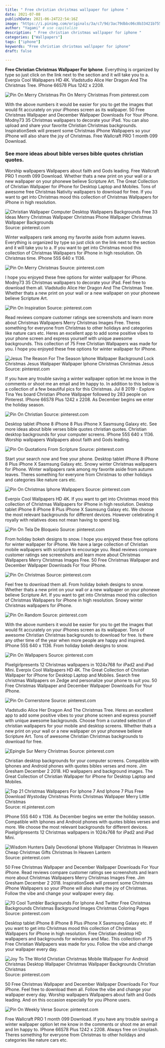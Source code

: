 ```yaml
---
title: " Free christian christmas wallpaper for iphone "
date: 2021-07-08
publishDate: 2021-06-24T22:54:16Z
image: "https://i.pinimg.com/originals/3a/c7/9d/3ac79dbbc06c8b33421b755e5688bd5f.jpg"
author: "Yagami" # use capitalize
description: " Free christian christmas wallpaper for iphone "
categories: ["Wallpapers"]
tags: ["iphone"]
keywords: "Free christian christmas wallpaper for iphone"
draft: false

---
```



**Free Christian Christmas Wallpaper For Iphone**. Everything is organized by type so just click on the link next to the section and it will take you to a. Everpix Cool Wallpapers HD 4K. Vladstudio Alice Her Dragon And The Christmas Tree. IPhone 66S78 Plus 1242 x 2208.

![Pin On Merry Christmas](https://i.pinimg.com/originals/e0/3a/54/e03a542295230d196c4ff162b78a5da3.jpg "Pin On Merry Christmas")
Pin On Merry Christmas From pinterest.com


With the above numbers it would be easier for you to get the images that would fit accurately on your iPhones screen as its wallpaper. 50 Free Christmas Wallpaper and December Wallpaper Downloads For Your iPhone. Modny73 35 Christmas wallpapers to decorate your iPad. You can also upload and share your favorite Christian Christmas backgrounds. InspirationSeek will present some Christmas iPhone Wallpapers so your iPhone will also share the joy of Christmas. Free Wallcraft PRO 1 month 099 Download.

### See more ideas about bible verses bible quotes christian quotes.

Worship wallpapers Wallpapers about faith and Gods leading. Free Wallcraft PRO 1 month 099 Download. Whether thats a new print on your wall or a new wallpaper on your phonewe believe Scripture Art. The Great Collection of Christian Wallpaper for iPhone for Desktop Laptop and Mobiles. Tons of awesome free Christmas Nativity wallpapers to download for free. If you want to get into Christmas mood this collection of Christmas Wallpapers for iPhone in high resolution.


![Christian Wallpaper Computer Desktop Wallpapers Backgrounds Free 33 Ideas Merry Christmas Wallpaper Christmas Phone Wallpaper Christmas Wallpaper Backgrounds](https://i.pinimg.com/474x/07/96/66/079666b7861845127c5e9b49eacdf473.jpg "Christian Wallpaper Computer Desktop Wallpapers Backgrounds Free 33 Ideas Merry Christmas Wallpaper Christmas Phone Wallpaper Christmas Wallpaper Backgrounds")
Source: pinterest.com

Winter wallpapers rank among my favorite aside from autumn leaves. Everything is organized by type so just click on the link next to the section and it will take you to a. If you want to get into Christmas mood this collection of Christmas Wallpapers for iPhone in high resolution. Oh Christmas time. IPhone 55S 640 x 1136.

![Pin On Merry Christmas](https://i.pinimg.com/originals/e0/3a/54/e03a542295230d196c4ff162b78a5da3.jpg "Pin On Merry Christmas")
Source: pinterest.com

I hope you enjoyed these free options for winter wallpaper for iPhone. Modny73 35 Christmas wallpapers to decorate your iPad. Feel free to download them all. Vladstudio Alice Her Dragon And The Christmas Tree. Whether thats a new print on your wall or a new wallpaper on your phonewe believe Scripture Art.

![Pin On Inspiration](https://i.pinimg.com/originals/b5/49/7f/b5497f6cbcabd20558b963fd617e19b9.jpg "Pin On Inspiration")
Source: pinterest.com

Read reviews compare customer ratings see screenshots and learn more about Christmas Wallpapers Merry Christmas Images Free. Theres something for everyone from Christmas to other holidays and categories like nature cars etc. Heres an excellent app to add some positive vibes to your phone screen and express yourself with unique awesome backgrounds. This collection of 75 Free Christian Wallpapers was made for you. I hope you enjoyed these free options for winter wallpaper for iPhone.

![Jesus The Reason For The Season Iphone Wallpaper Background Lock Christmas Jesus Wallpaper Wallpaper Iphone Christmas Christmas Jesus](https://i.pinimg.com/originals/83/c4/f2/83c4f2ef5629a39ded1ccbcf0025c865.jpg "Jesus The Reason For The Season Iphone Wallpaper Background Lock Christmas Jesus Wallpaper Wallpaper Iphone Christmas Christmas Jesus")
Source: pinterest.com

If you have any trouble saving a winter wallpaper option let me know in the comments or shoot me an email and Im happy to. In addition to this below is a collection of a few beautiful pics for this Christmas. Jul 8 2019 - Explore Tina Yes board Christian iPhone Wallpaper followed by 283 people on Pinterest. IPhone 66S78 Plus 1242 x 2208. As December begins we enter the holiday season.

![Pin On Christian](https://i.pinimg.com/originals/28/b6/4e/28b64e07a257d00273f666786005842e.jpg "Pin On Christian")
Source: pinterest.com

Desktop tablet iPhone 8 iPhone 8 Plus iPhone X Sasmsung Galaxy etc. See more ideas about bible verses bible quotes christian quotes. Christian desktop backgrounds for your computer screens. IPhone 55S 640 x 1136. Worship wallpapers Wallpapers about faith and Gods leading.

![Pin On Quotations From Scripture](https://i.pinimg.com/originals/bd/24/87/bd24874f1b0e687cfe007512513c2555.jpg "Pin On Quotations From Scripture")
Source: pinterest.com

Start your search now and free your phone. Desktop tablet iPhone 8 iPhone 8 Plus iPhone X Sasmsung Galaxy etc. Snowy winter Christmas wallpapers for iPhone. Winter wallpapers rank among my favorite aside from autumn leaves. Theres something for everyone from Christmas to other holidays and categories like nature cars etc.

![Pin On Christmas Iphone Wallpapers](https://i.pinimg.com/originals/be/80/d1/be80d1c762570860aace0d19d735f76a.png "Pin On Christmas Iphone Wallpapers")
Source: pinterest.com

Everpix Cool Wallpapers HD 4K. If you want to get into Christmas mood this collection of Christmas Wallpapers for iPhone in high resolution. Desktop tablet iPhone 8 iPhone 8 Plus iPhone X Sasmsung Galaxy etc. We choose the most relevant backgrounds for different devices. However celebrating it royally with relatives does not mean having to spend big.

![Pin On Tela De Bloqueio](https://i.pinimg.com/originals/1e/43/75/1e43753a3f9088970039d4eb62f2568e.jpg "Pin On Tela De Bloqueio")
Source: pinterest.com

From holiday bokeh designs to snow. I hope you enjoyed these free options for winter wallpaper for iPhone. We have a large collection of Christian mobile wallpapers with scripture to encourage you. Read reviews compare customer ratings see screenshots and learn more about Christmas Wallpapers Merry Christmas Images Free. 50 Free Christmas Wallpaper and December Wallpaper Downloads For Your iPhone.

![Pin On Christmas](https://i.pinimg.com/originals/16/b3/3d/16b33d44ed5218ef7216849361ffcdc9.jpg "Pin On Christmas")
Source: pinterest.com

Feel free to download them all. From holiday bokeh designs to snow. Whether thats a new print on your wall or a new wallpaper on your phonewe believe Scripture Art. If you want to get into Christmas mood this collection of Christmas Wallpapers for iPhone in high resolution. Snowy winter Christmas wallpapers for iPhone.

![Pin On Random](https://i.pinimg.com/originals/c1/dc/a7/c1dca7d5d85204cf7cdca5ba62dad8d6.jpg "Pin On Random")
Source: pinterest.com

With the above numbers it would be easier for you to get the images that would fit accurately on your iPhones screen as its wallpaper. Tons of awesome Christian Christmas backgrounds to download for free. Is there any other time of the year when more people are happy and inspired. IPhone 55S 640 x 1136. From holiday bokeh designs to snow.

![Pin On Wallpapers](https://i.pinimg.com/originals/ef/83/74/ef83745f0f2bde09536e0442453c3963.jpg "Pin On Wallpapers")
Source: pinterest.com

Pixelgirlpresents 12 Christmas wallpapers in 1024x768 for iPad2 and iPad Mini. Everpix Cool Wallpapers HD 4K. The Great Collection of Christian Wallpaper for iPhone for Desktop Laptop and Mobiles. Search free christmas Wallpapers on Zedge and personalize your phone to suit you. 50 Free Christmas Wallpaper and December Wallpaper Downloads For Your iPhone.

![Pin On Cornerstone](https://i.pinimg.com/originals/e5/d1/c1/e5d1c183c0c2b93c87764ac7c5776094.jpg "Pin On Cornerstone")
Source: pinterest.com

Vladstudio Alice Her Dragon And The Christmas Tree. Heres an excellent app to add some positive vibes to your phone screen and express yourself with unique awesome backgrounds. Choose from a curated selection of christian wallpapers for your mobile and desktop screens. Whether thats a new print on your wall or a new wallpaper on your phonewe believe Scripture Art. Tons of awesome Christian Christmas backgrounds to download for free.

![Epingle Sur Merry Christmas](https://i.pinimg.com/originals/63/e4/9b/63e49b4ec53176ae18ae7a0f76230dd7.jpg "Epingle Sur Merry Christmas")
Source: pinterest.com

Christian desktop backgrounds for your computer screens. Compatible with Iphones and Android phones with quotes bibles verses and more. Jim Gresham December 2 2018. HD wallpapers and background images. The Great Collection of Christian Wallpaper for iPhone for Desktop Laptop and Mobiles.

![Top 21 Christmas Wallpapers For Iphone 7 And Iphone 7 Plus Free Download Wystoday Christmas Prints Christmas Wallpaper Merry Little Christmas](https://i.pinimg.com/originals/bf/b9/26/bfb92624f6a71597490270d603292324.jpg "Top 21 Christmas Wallpapers For Iphone 7 And Iphone 7 Plus Free Download Wystoday Christmas Prints Christmas Wallpaper Merry Little Christmas")
Source: nl.pinterest.com

IPhone 55S 640 x 1136. As December begins we enter the holiday season. Compatible with Iphones and Android phones with quotes bibles verses and more. We choose the most relevant backgrounds for different devices. Pixelgirlpresents 12 Christmas wallpapers in 1024x768 for iPad2 and iPad Mini.

![Wisdom Hunters Daily Devotional Iphone Wallpaper Christmas In Heaven Cheap Christmas Gifts Christmas In Heaven Lantern](https://i.pinimg.com/originals/1e/39/eb/1e39ebec1465df2bed1ef01b1f0e5223.png "Wisdom Hunters Daily Devotional Iphone Wallpaper Christmas In Heaven Cheap Christmas Gifts Christmas In Heaven Lantern")
Source: pinterest.com

50 Free Christmas Wallpaper and December Wallpaper Downloads For Your iPhone. Read reviews compare customer ratings see screenshots and learn more about Christmas Wallpapers Merry Christmas Images Free. Jim Gresham December 2 2018. InspirationSeek will present some Christmas iPhone Wallpapers so your iPhone will also share the joy of Christmas. Follow the vibe and change your wallpaper every day.

![70 Cool Tumbler Backgrounds For Iphone And Twitter Free Christmas Backgrounds Christmas Background Images Christmas Coloring Pages](https://i.pinimg.com/originals/47/58/6c/47586c585b6d9485f2036f8bf5718f44.jpg "70 Cool Tumbler Backgrounds For Iphone And Twitter Free Christmas Backgrounds Christmas Background Images Christmas Coloring Pages")
Source: pinterest.com

Desktop tablet iPhone 8 iPhone 8 Plus iPhone X Sasmsung Galaxy etc. If you want to get into Christmas mood this collection of Christmas Wallpapers for iPhone in high resolution. Free Christian desktop HD wallpapers and backgrounds for windows and Mac. This collection of 75 Free Christian Wallpapers was made for you. Follow the vibe and change your wallpaper every day.

![Joy To The World Christian Christmas Mobile Wallpaper For Android Christmas Desktop Wallpaper Christmas Wallpaper Backgrounds Christian Christmas](https://i.pinimg.com/originals/db/eb/7c/dbeb7c2398d0c4c4f538f431590630e1.jpg "Joy To The World Christian Christmas Mobile Wallpaper For Android Christmas Desktop Wallpaper Christmas Wallpaper Backgrounds Christian Christmas")
Source: pinterest.com

50 Free Christmas Wallpaper and December Wallpaper Downloads For Your iPhone. Feel free to download them all. Follow the vibe and change your wallpaper every day. Worship wallpapers Wallpapers about faith and Gods leading. And on this occasion especially for you iPhone users.

![Pin On Weekly Verse](https://i.pinimg.com/originals/3a/c7/9d/3ac79dbbc06c8b33421b755e5688bd5f.jpg "Pin On Weekly Verse")
Source: pinterest.com

Free Wallcraft PRO 1 month 099 Download. If you have any trouble saving a winter wallpaper option let me know in the comments or shoot me an email and Im happy to. IPhone 66S78 Plus 1242 x 2208. Always free on Unsplash. Theres something for everyone from Christmas to other holidays and categories like nature cars etc.

